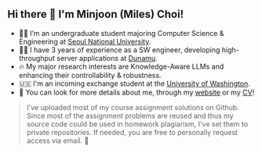 ## Hi there 👋 I'm Minjoon (Miles) Choi!

- 👨‍🎓 I’m an undergraduate student majoring Computer Science & Engineering at [Seoul National University](https://en.snu.ac.kr/index.html).
- 👨‍💻 I have 3 years of experience as a SW engineer, developing high-throughput server applications at [Dunamu](https://dunamu.com/en).
- 🔥 My major research interests are Knowledge-Aware LLMs and enhancing their controllability & robustness.
- 🇺🇸 I'm an incoming exchange student at the [University of Washington](https://www.washington.edu/).
- 🔎 You can look for more details about me, through my [website](https://m-joon-ixix.github.io/) or my [CV](https://m-joon-ixix.github.io/assets/files/minjoon-cv.pdf)!

> I've uploaded most of my course assignment solutions on Github. Since most of the assignment problems are reused and thus my source code could be used in homework plagiarism, I've set them to private repositories. If needed, you are free to personally request access via email. 🙌
